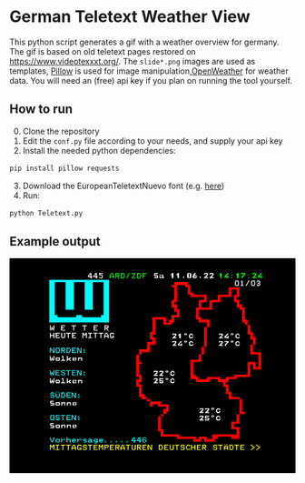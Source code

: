# German Teletext Weather View

This python script generates a gif with a weather overview for germany.
The gif is based on old teletext pages restored on <https://www.videotexxxt.org/>.
The `slide*.png` images are used as templates, [Pillow](https://github.com/python-pillow/Pillow) 
is used for image manipulation,[OpenWeather](https://openweathermap.org/api) for
weather data. You will need an (free) api key if you plan on running the tool yourself.

## How to run

0. Clone the repository
1. Edit the `conf.py` file according to your needs, and supply your api key
2. Install the needed python dependencies:


```sh
pip install pillow requests
```

3. Download the EuropeanTeletextNuevo font (e.g. [here](https://www.dafont.com/de/european-teletext.font))
4. Run:

```sh
python Teletext.py
```

## Example output

![Example of the output gif](https://raw.githubusercontent.com/NoahFreising/TeletextWeather/main/wetter.gif)
